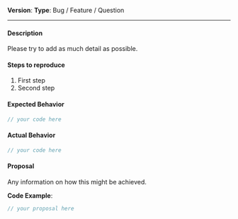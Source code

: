 <!------------------------------------------
  Thanks for contributing!
  Please read the guide-lines at the bottom.
------------------------------------------->

**Version**: 
**Type**: Bug / Feature / Question

-------------------
#### Description
Please try to add as much detail as possible.

<!-- 
  BUG REPORT ONLY 
  ===============
-->
#### Steps to reproduce
1. First step
2. Second step

#### Expected Behavior
```java
// your code here
```

#### Actual Behavior
```java
// your code here
```

<!-- 
  FEATURE REQUEST ONLY
  ====================
-->
#### Proposal
Any information on how this might be achieved.

**Code Example**:
```java
// your proposal here
```


<!---------------------
  =====================
  REPORTING GUIDE-LINES
  =====================

  FEATURE REQUEST:
  If you have a feature request please fill out the form
  to describe is as detailed as possible including code examples, use-cases
  and perhaps pro/contra implementing it
  TODO: Remove the BUG REPORT ONLY part

  BUG REPPORT:
  If you found a bug please fill out the template below.
  Remove some parts if not needed, but try to be as detailed as possible.
  If it is not reproductible, please note that.
  TODO: Remove the FEATURE REQUEST ONLY part.
--------------------->

